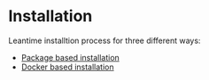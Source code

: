 # Installation

Leantime installtion process for three different ways:

- [Package based installation](installation/quick-installation.md)
- [Docker based installation](installation/docker.md)
